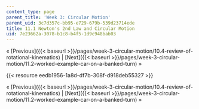 ```yaml
---
content_type: page
parent_title: 'Week 3: Circular Motion'
parent_uid: 3c7d357c-bb95-e729-679b-539d23714ede
title: 11.1 Newton's 2nd Law and Circular Motion
uid: 7e23662a-3078-b1c8-b4f5-1d9c948bab03
---
```


« [Previous]({{< baseurl >}}/pages/week-3-circular-motion/10.4-review-of-rotational-kinematics) | [Next]({{< baseurl >}}/pages/week-3-circular-motion/11.2-worked-example-car-on-a-banked-turn) »

{{< resource eedb1956-1a8d-df7b-308f-d918deb55327 >}}

« [Previous]({{< baseurl >}}/pages/week-3-circular-motion/10.4-review-of-rotational-kinematics) | [Next]({{< baseurl >}}/pages/week-3-circular-motion/11.2-worked-example-car-on-a-banked-turn) »